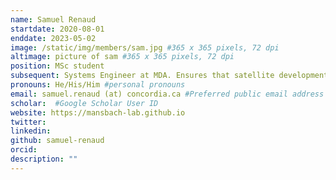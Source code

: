 ```yaml
---
name: Samuel Renaud
startdate: 2020-08-01
enddate: 2023-05-02
image: /static/img/members/sam.jpg #365 x 365 pixels, 72 dpi
altimage: picture of sam #365 x 365 pixels, 72 dpi
position: MSc student
subsequent: Systems Engineer at MDA. Ensures that satellite development projects will successfully integrate all  devices on the system into a fully functioning final product. Tracks and analyzes results from testing of prototype satellites and constructs production timelines to meet customer demands and specifications. 
pronouns: He/His/Him #personal pronouns
email: samuel.renaud (at) concordia.ca #Preferred public email address
scholar:  #Google Scholar User ID
website: https://mansbach-lab.github.io
twitter: 
linkedin: 
github: samuel-renaud
orcid: 
description: ""
---
```

